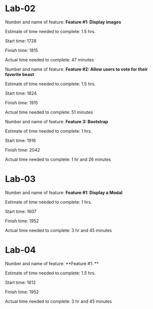 # Lab-02

Number and name of feature: **Feature #1: Display images**

Estimate of time needed to complete: 1.5 hrs.

Start time: 1728

Finish time: 1815

Actual time needed to complete: 47 minutes


Number and name of feature: **Feature #2: Allow users to vote for their favorite beast**

Estimate of time needed to complete: 1.5 hrs.

Start time: 1824

Finish time: 1915

Actual time needed to complete: 51 minutes


Number and name of feature: **Feature 3: Bootstrap**

Estimate of time needed to complete: 1 hrs.

Start time: 1916

Finish time: 2042

Actual time needed to complete: 1 hr and 26 minutes

# Lab-03

Number and name of feature: **Feature #1: Display a Modal**

Estimate of time needed to complete: 1 hrs.

Start time: 1607

Finish time: 1952

Actual time needed to complete: 3 hr and 45 minutes

# Lab-04

Number and name of feature: **Feature #1: **

Estimate of time needed to complete: 1.5 hrs.

Start time: 1612

Finish time: 1952

Actual time needed to complete: 3 hr and 45 minutes
